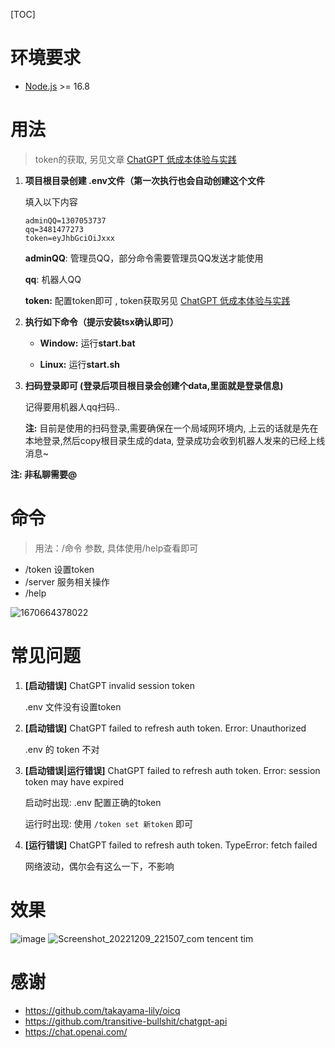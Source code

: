 [TOC]

# 环境要求

- [Node.js](https://nodejs.org/en/) >= 16.8

# 用法

> token的获取, 另见文章 [ChatGPT 低成本体验与实践](https://editor.csdn.net/md/?articleId=128231073)

1. **项目根目录创建 .env文件（第一次执行也会自动创建这个文件**

   填入以下内容 

      ```env
   adminQQ=1307053737
   qq=3481477273
   token=eyJhbGciOiJxxx
      ```

     **adminQQ**: 管理员QQ，部分命令需要管理员QQ发送才能使用

     **qq**: 机器人QQ

     **token:** 配置token即可 , token获取另见 [ChatGPT 低成本体验与实践](https://blog.csdn.net/qq_25211081/article/details/128231073)

2. **执行如下命令（提示安装tsx确认即可）**

   - **Window:** 运行**start.bat**

   - **Linux:** 运行**start.sh**

3. **扫码登录即可 (登录后项目根目录会创建个data,里面就是登录信息)**

      记得要用机器人qq扫码..

     **注:** 目前是使用的扫码登录,需要确保在一个局域网环境内, 上云的话就是先在本地登录,然后copy根目录生成的data, 登录成功会收到机器人发来的已经上线消息~



**注: 非私聊需要@**



# 命令

> 用法：/命令 参数, 具体使用/help查看即可

- /token 设置token
- /server 服务相关操作
- /help 

![1670664378022](https://user-images.githubusercontent.com/59076088/206843257-2dcd4f88-67c9-4fd8-ae3b-d0507e62ef29.png)


# 常见问题

1. **[启动错误]**  ChatGPT invalid session token

   .env 文件没有设置token


2. **[启动错误]** ChatGPT failed to refresh auth token. Error: Unauthorized

   .env 的 token 不对 

3. **[启动错误|运行错误]** ChatGPT failed to refresh auth token. Error: session token may have expired

   启动时出现: .env 配置正确的token

   运行时出现: 使用 `/token set 新token` 即可

4. **[运行错误]**  ChatGPT failed to refresh auth token. TypeError: fetch failed

   网络波动，偶尔会有这么一下，不影响



# 效果
![image](https://user-images.githubusercontent.com/59076088/206843285-9fdf53e6-a0c7-4432-89b4-75f56104affc.png)
![Screenshot_20221209_221507_com tencent tim](https://user-images.githubusercontent.com/59076088/206724421-b77ba55a-6428-4cd0-932f-22559d5677c1.jpg)



# 感谢

- https://github.com/takayama-lily/oicq
- https://github.com/transitive-bullshit/chatgpt-api
- https://chat.openai.com/
